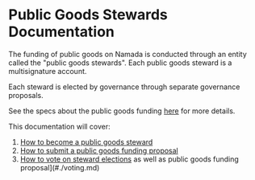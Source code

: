 # Public Goods Stewards Documentation
The funding of public goods on Namada is conducted through an entity called the "public goods stewards". Each public goods steward is a multisignature account.
<!-- TODO: link to multisignature docs -->

Each steward is elected by governance through separate governance proposals. 

See the specs about the public goods funding [here](https://specs.namada.net/economics/public-goods-funding.html) for more details.

This documentation will cover:

1. [How to become a public goods steward](#./electing.md)
2. [How to submit a public goods funding proposal](#./proposing.md)
3. [How to vote on steward elections](./voting.md#stewards) as well as public goods funding proposal](#./voting.md)